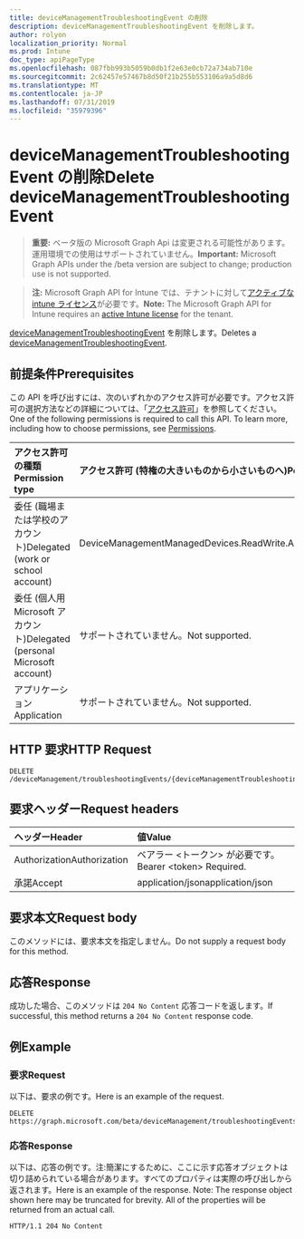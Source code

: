```yaml
---
title: deviceManagementTroubleshootingEvent の削除
description: deviceManagementTroubleshootingEvent を削除します。
author: rolyon
localization_priority: Normal
ms.prod: Intune
doc_type: apiPageType
ms.openlocfilehash: 087fbb993b5059b0db1f2e63e0cb72a734ab710e
ms.sourcegitcommit: 2c62457e57467b8d50f21b255b553106a9a5d8d6
ms.translationtype: MT
ms.contentlocale: ja-JP
ms.lasthandoff: 07/31/2019
ms.locfileid: "35979396"
---
```

# <a name="delete-devicemanagementtroubleshootingevent"></a><span data-ttu-id="4b508-103">deviceManagementTroubleshootingEvent の削除</span><span class="sxs-lookup"><span data-stu-id="4b508-103">Delete deviceManagementTroubleshootingEvent</span></span>

> <span data-ttu-id="4b508-104">**重要:** ベータ版の Microsoft Graph Api は変更される可能性があります。運用環境での使用はサポートされていません。</span><span class="sxs-lookup"><span data-stu-id="4b508-104">**Important:** Microsoft Graph APIs under the /beta version are subject to change; production use is not supported.</span></span>

> <span data-ttu-id="4b508-105">**注:** Microsoft Graph API for Intune では、テナントに対して[アクティブな intune ライセンス](https://go.microsoft.com/fwlink/?linkid=839381)が必要です。</span><span class="sxs-lookup"><span data-stu-id="4b508-105">**Note:** The Microsoft Graph API for Intune requires an [active Intune license](https://go.microsoft.com/fwlink/?linkid=839381) for the tenant.</span></span>

<span data-ttu-id="4b508-106">[deviceManagementTroubleshootingEvent](../resources/intune-troubleshooting-devicemanagementtroubleshootingevent.md) を削除します。</span><span class="sxs-lookup"><span data-stu-id="4b508-106">Deletes a [deviceManagementTroubleshootingEvent](../resources/intune-troubleshooting-devicemanagementtroubleshootingevent.md).</span></span>

## <a name="prerequisites"></a><span data-ttu-id="4b508-107">前提条件</span><span class="sxs-lookup"><span data-stu-id="4b508-107">Prerequisites</span></span>
<span data-ttu-id="4b508-p101">この API を呼び出すには、次のいずれかのアクセス許可が必要です。アクセス許可の選択方法などの詳細については、「[アクセス許可](/graph/permissions-reference)」を参照してください。</span><span class="sxs-lookup"><span data-stu-id="4b508-p101">One of the following permissions is required to call this API. To learn more, including how to choose permissions, see [Permissions](/graph/permissions-reference).</span></span>

|<span data-ttu-id="4b508-110">アクセス許可の種類</span><span class="sxs-lookup"><span data-stu-id="4b508-110">Permission type</span></span>|<span data-ttu-id="4b508-111">アクセス許可 (特権の大きいものから小さいものへ)</span><span class="sxs-lookup"><span data-stu-id="4b508-111">Permissions (from most to least privileged)</span></span>|
|:---|:---|
|<span data-ttu-id="4b508-112">委任 (職場または学校のアカウント)</span><span class="sxs-lookup"><span data-stu-id="4b508-112">Delegated (work or school account)</span></span>|<span data-ttu-id="4b508-113">DeviceManagementManagedDevices.ReadWrite.All</span><span class="sxs-lookup"><span data-stu-id="4b508-113">DeviceManagementManagedDevices.ReadWrite.All</span></span>|
|<span data-ttu-id="4b508-114">委任 (個人用 Microsoft アカウント)</span><span class="sxs-lookup"><span data-stu-id="4b508-114">Delegated (personal Microsoft account)</span></span>|<span data-ttu-id="4b508-115">サポートされていません。</span><span class="sxs-lookup"><span data-stu-id="4b508-115">Not supported.</span></span>|
|<span data-ttu-id="4b508-116">アプリケーション</span><span class="sxs-lookup"><span data-stu-id="4b508-116">Application</span></span>|<span data-ttu-id="4b508-117">サポートされていません。</span><span class="sxs-lookup"><span data-stu-id="4b508-117">Not supported.</span></span>|

## <a name="http-request"></a><span data-ttu-id="4b508-118">HTTP 要求</span><span class="sxs-lookup"><span data-stu-id="4b508-118">HTTP Request</span></span>
<!-- {
  "blockType": "ignored"
}
-->
``` http
DELETE /deviceManagement/troubleshootingEvents/{deviceManagementTroubleshootingEventId}
```

## <a name="request-headers"></a><span data-ttu-id="4b508-119">要求ヘッダー</span><span class="sxs-lookup"><span data-stu-id="4b508-119">Request headers</span></span>
|<span data-ttu-id="4b508-120">ヘッダー</span><span class="sxs-lookup"><span data-stu-id="4b508-120">Header</span></span>|<span data-ttu-id="4b508-121">値</span><span class="sxs-lookup"><span data-stu-id="4b508-121">Value</span></span>|
|:---|:---|
|<span data-ttu-id="4b508-122">Authorization</span><span class="sxs-lookup"><span data-stu-id="4b508-122">Authorization</span></span>|<span data-ttu-id="4b508-123">ベアラー &lt;トークン&gt; が必要です。</span><span class="sxs-lookup"><span data-stu-id="4b508-123">Bearer &lt;token&gt; Required.</span></span>|
|<span data-ttu-id="4b508-124">承諾</span><span class="sxs-lookup"><span data-stu-id="4b508-124">Accept</span></span>|<span data-ttu-id="4b508-125">application/json</span><span class="sxs-lookup"><span data-stu-id="4b508-125">application/json</span></span>|

## <a name="request-body"></a><span data-ttu-id="4b508-126">要求本文</span><span class="sxs-lookup"><span data-stu-id="4b508-126">Request body</span></span>
<span data-ttu-id="4b508-127">このメソッドには、要求本文を指定しません。</span><span class="sxs-lookup"><span data-stu-id="4b508-127">Do not supply a request body for this method.</span></span>

## <a name="response"></a><span data-ttu-id="4b508-128">応答</span><span class="sxs-lookup"><span data-stu-id="4b508-128">Response</span></span>
<span data-ttu-id="4b508-129">成功した場合、このメソッドは `204 No Content` 応答コードを返します。</span><span class="sxs-lookup"><span data-stu-id="4b508-129">If successful, this method returns a `204 No Content` response code.</span></span>

## <a name="example"></a><span data-ttu-id="4b508-130">例</span><span class="sxs-lookup"><span data-stu-id="4b508-130">Example</span></span>

### <a name="request"></a><span data-ttu-id="4b508-131">要求</span><span class="sxs-lookup"><span data-stu-id="4b508-131">Request</span></span>
<span data-ttu-id="4b508-132">以下は、要求の例です。</span><span class="sxs-lookup"><span data-stu-id="4b508-132">Here is an example of the request.</span></span>
``` http
DELETE https://graph.microsoft.com/beta/deviceManagement/troubleshootingEvents/{deviceManagementTroubleshootingEventId}
```

### <a name="response"></a><span data-ttu-id="4b508-133">応答</span><span class="sxs-lookup"><span data-stu-id="4b508-133">Response</span></span>
<span data-ttu-id="4b508-p102">以下は、応答の例です。注:簡潔にするために、ここに示す応答オブジェクトは切り詰められている場合があります。すべてのプロパティは実際の呼び出しから返されます。</span><span class="sxs-lookup"><span data-stu-id="4b508-p102">Here is an example of the response. Note: The response object shown here may be truncated for brevity. All of the properties will be returned from an actual call.</span></span>
``` http
HTTP/1.1 204 No Content
```





